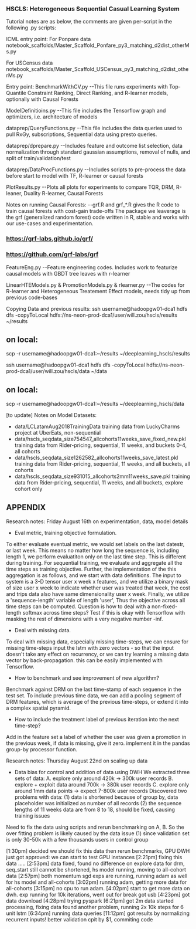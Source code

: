 ### HSCLS: Heterogeneous Sequential Casual Learning System 

Tutorial notes are as below, the comments are given per-script in the following .py scripts: 

ICML entry point: 
For Ponpare data 
notebook_scaffolds/Master_Scaffold_Ponfare_py3_matching_d2dist_otherMs.py 

For USCensus data 
notebook_scaffolds/Master_Scaffold_USCensus_py3_matching_d2dist_otherMs.py 

Entry point: BenchmarkWithCV.py 
--This file runs experiments with Top-Quantile Constraint Ranking, Direct Ranking, and R-learner models, optionally with Causal Forests 

ModelDefinitioins.py 
--This file includes the Tensorflow graph and optimizers, i.e. architecture of models 

dataprep/QueryFunctions.py 
--This file includes the data queries used to pull RxGy, subscriptions, Sequential data using presto queries. 

dataprep/dprepare.py 
--Includes feature and outcome list selection, data normalization through standard gaussian assumptions, removal of nulls, and split of train/validation/test 

dataprep/DataProcFunctions.py 
--Includes scripts to pre-process the data before start to model with TF, R-learner or causal forests 

PlotResults.py
--Plots all plots for experiments to compare TQR, DRM, R-leaner, Duality R-learner, Causal Forests 

Notes on running Causal Forests: 
--grf.R and grf_*.R gives the R code to train causal forests with cost-gain trade-offs 
The package we leaverage is the grf (generalized random forest) code written in R, stable and works with our use-cases and experimentation. 
### https://grf-labs.github.io/grf/
### https://github.com/grf-labs/grf 

FeatureEng.py 
--Feature engineering codes. Includes work to featurize causal models with GBDT tree leaves with r-learner 

LinearHTEModels.py & PromotionModels.py & rlearner.py 
--The codes for R-learner and Heterogeneous Treatement Effect models, needs tidy up from previous code-bases 

Copying Data and previous results: 
ssh username@hadoopgw01-dca1 
hdfs dfs -copyToLocal hdfs://ns-neon-prod-dca1/user/will.zou/hscls/results ~/results
## on local: 
scp -r username@hadoopgw01-dca1:~/results ~/deeplearning_hscls/results 

ssh username@hadoopgw01-dca1 
hdfs dfs -copyToLocal hdfs://ns-neon-prod-dca1/user/will.zou/hscls/data ~/data
## on local: 
scp -r username@hadoopgw01-dca1:~/results ~/deeplearning_hscls/data 

[to update] Notes on Model Datasets: 
- data/LCLatamAug2018TrainingData training data from LuckyCharms project at UberEats, non-sequential 
- data/hscls_seqdata_size754547_allcohorts11weeks_save_fixed_new.pkl training data from Rider-pricing, sequential, 11 weeks, and buckets 0-4, all cohorts 
- data/hscls_seqdata_size1262582_allcohorts11weeks_save_latest.pkl training data from Rider-pricing, sequential, 11 weeks, and all buckets, all cohorts 
- data/hscls_seqdata_size931015_allcohorts2mm11weeks_save.pkl training data from Rider-pricing, sequential, 11 weeks, and all buckets, explore cohort only 

APPENDIX 
---- 
Research notes: Friday August 16th on experimentation, data, model details 

- Eval metric, training objective formulation. 

To either evaluate eventual metric, we would set labels on the last datestr, or last week. This means no matter how long the sequence is, including length 1, we perform evaluatiton only on the last time step. This is different during training. For sequential training, we evaluate and aggregate all the time steps as training objective. Further, the implementation of the this aggregation is as follows, and we start with data definitions. The input to system is a 3-D tensor user x week x features, and we utilize a binary mask of size user x week to indicate whether user was treated that week, the cost and trips data also have same dimensionality user x week. Finally, we utilize a 'sequence-length' variable of length 'user', Thus the objective across all time steps can be computed. Question is how to deal with a non-fixed-length softmax across time steps? Test if this is okay with Tensorflow with masking the rest of dimensions with a very negative number -inf. 

- Deal with missing data. 

To deal with missing data, especially missing time-steps, we can ensure for missing time-steps input the lstm with zero vectors - so that the input doesn't take any effect on recurrency, or we can try learning a missing data vector by back-propagation. this can be easily implemented with Tensorflow. 

- How to benchmark and see improvement of new algorithm? 

Benchmark against DRM on the last time-stamp of each sequence in the test set. To include previous time data, we can add a pooling segment of DRM features, which is average of the previous time-steps, or extend it into a complex spatial pyramid. 

- How to include the treatment label of previous iteration into the next time-step? 

Add in the feature set a label of whether the user was given a promotion in the previous week, if data is missing, give it zero. implement it in the pandas group-by processor function. 

Research notes: Thursday August 22nd on scaling up data 

- Data bias for control and addition of data using DWH 
We extracted three sets of data: 
A. explore only around 420k -> 300k user records 
B. explore + exploit data around 700k -> 380k user records 
C. explore only around 1mm data points -> expect 7-800k user records 
Discovered two problems with data: 
(1) data is shortened because of group by, data placeholder was initialized as number of all records 
(2) the sequence lengths of 11 weeks data are from 8 to 18, should be fixed, causing training issues 

Need to fix the data using scripts and rerun benchmarking on A, B. So the over fitting problem is likely caused by the data issue (1) since validation set is only 30-50k with a few thousands users in control group 

[1:30pm] decided we should fix this data then rerun benchmarks, GPU DWH just got approved: we can start to test GPU instances 
[2:21pm] fixing this data ..... 
[2:53pm] data fixed, found no difference on explore data for drm, seq_start still cannot be shortened, hs model running, moving to all-cohort data 
[2:57pm] both momentum sgd exps are running, running adam as well for hs model and all-cohorts 
[3:02pm] running adam, getting more data for all-cohorts 
[3:15pm] no cpu to run adam. 
[4:02pm] start to get more data on dwh. exp running for 10k iterations, went out for break got usb 
[4:23pm] got data download 
[4:28pm] trying pyspark 
[6:21pm] got 2m data started processing, fixing data found another problem, running 2x 10k steps for 6 unit lstm 
[6:34pm] running data queries 
[11:12pm] got results by normalizing recurrent inputs! better validation cpit by $1, commiting code 

